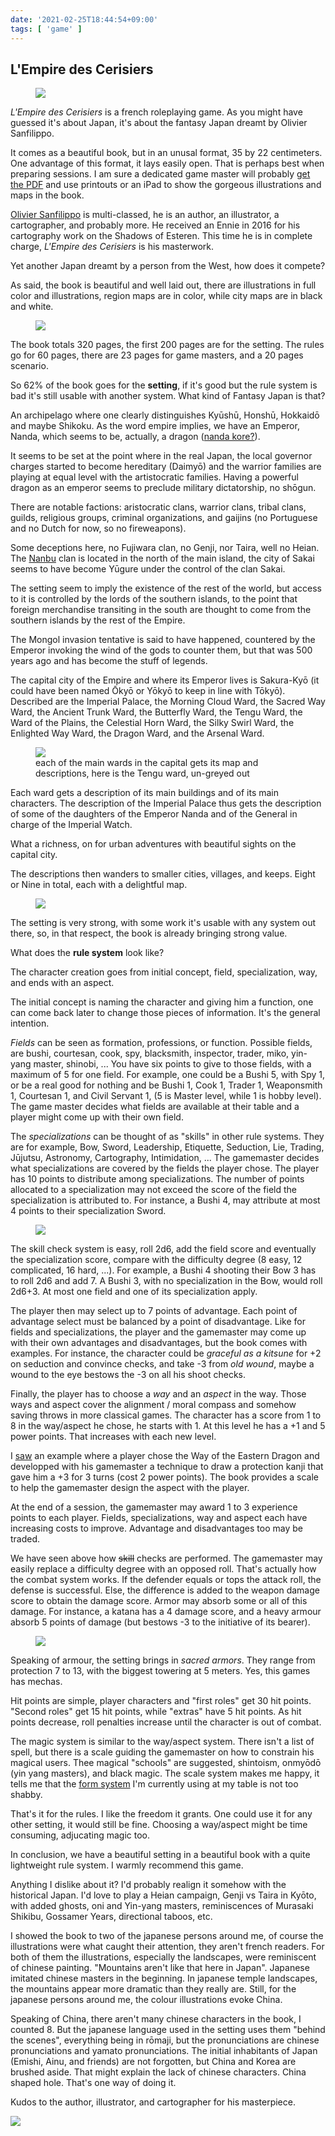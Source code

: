```yaml
---
date: '2021-02-25T18:44:54+09:00'
tags: [ 'game' ]
---
```


## L'Empire des Cerisiers

<figure class="right">
<a href="images/20210225_cerisiers.jpg"><img src="images/20210225_cerisiers.jpg" loading="lazy" /></a>
<figcaption></figcaption>
</figure>

_L'Empire des Cerisiers_ is a french roleplaying game. As you might have guessed it's about Japan, it's about the fantasy Japan dreamt by Olivier Sanfilippo.

It comes as a beautiful book, but in an unusal format, 35 by 22 centimeters. One advantage of this format, it lays easily open. That is perhaps best when preparing sessions. I am sure a dedicated game master will probably [get the PDF](https://www.drivethrurpg.com/product/292904/LEmpire-des-Cerisiers?affiliate_id=2746229) and use printouts or an iPad to show the gorgeous illustrations and maps in the book.

[Olivier Sanfilippo](https://shosuroakae.wixsite.com/sanfilippo) is multi-classed, he is an author, an illustrator, a cartographer, and probably more. He received an Ennie in 2016 for his cartography work on the Shadows of Esteren. This time he is in complete charge, _L'Empire des Cerisiers_ is his masterwork.

Yet another Japan dreamt by a person from the West, how does it compete?

As said, the book is beautiful and well laid out, there are illustrations in full color and illustrations, region maps are in color, while city maps are in black and white.

<figure class="left">
<a href="images/20210225_map.jpg"><img src="images/20210225_map.jpg" loading="lazy" /></a>
<figcaption></figcaption>
</figure>

The book totals 320 pages, the first 200 pages are for the setting. The rules go for 60 pages, there are 23 pages for game masters, and a 20 pages scenario.

So 62% of the book goes for the **setting**, if it's good but the rule system is bad it's still usable with another system. What kind of Fantasy Japan is that?

An archipelago where one clearly distinguishes Kyūshū, Honshū, Hokkaidō and maybe Shikoku. As the word empire implies, we have an Emperor, Nanda, which seems to be, actually, a dragon ([nanda kore?](https://jisho.org/search/nandakore)).

It seems to be set at the point where in the real Japan, the local governor charges started to become hereditary (Daimyō) and the warrior families are playing at equal level with the artistocratic families. Having a powerful dragon as an emperor seems to preclude military dictatorship, no shōgun.

There are notable factions: aristocratic clans, warrior clans, tribal clans, guilds, religious groups, criminal organizations, and gaijins (no Portuguese and no Dutch for now, so no fireweapons).

Some deceptions here, no Fujiwara clan, no Genji, nor Taira, well no Heian. The [Nanbu](https://jisho.org/search/nanbu) clan is located in the north of the main island, the city of Sakai seems to have become Yūgure under the control of the clan Sakai.

The setting seem to imply the existence of the rest of the world, but access to it is controlled by the lords of the southern islands, to the point that foreign merchandise transiting in the south are thought to come from the southern islands by the rest of the Empire.

The Mongol invasion tentative is said to have happened, countered by the Emperor invoking the wind of the gods to counter them, but that was 500 years ago and has become the stuff of legends.

The capital city of the Empire and where its Emperor lives is Sakura-Kyō (it could have been named Ōkyō or Yōkyō to keep in line with Tōkyō). Described are the Imperial Palace, the Morning Cloud Ward, the Sacred Way Ward, the Ancient Trunk Ward, the Butterfly Ward, the Tengu Ward, the Ward of the Plains, the Celestial Horn Ward, the Silky Swirl Ward, the Enlighted Way Ward, the Dragon Ward, and the Arsenal Ward.

<figure class="banner">
<a href="images/20210225_neighbourhood.jpg"><img src="images/20210225_neighbourhood.jpg" loading="lazy" /></a>
<figcaption>each of the main wards in the capital gets its map and descriptions, here is the Tengu ward, un-greyed out</figcaption>
</figure>

Each ward gets a description of its main buildings and of its main characters. The description of the Imperial Palace thus gets the description of some of the daughters of the Emperor Nanda and of the General in charge of the Imperial Watch.

What a richness, on for urban adventures with beautiful sights on the capital city.

The descriptions then wanders to smaller cities, villages, and keeps. Eight or Nine in total, each with a delightful map.

<figure class="right">
<a href="images/20210225_mask.jpg"><img src="images/20210225_mask.jpg" loading="lazy" /></a>
<figcaption></figcaption>
</figure>

The setting is very strong, with some work it's usable with any system out there, so, in that respect, the book is already bringing strong value.

What does the **rule system** look like?

The character creation goes from initial concept, field, specialization, way, and ends with an aspect.

The initial concept is naming the character and giving him a function, one can come back later to change those pieces of information. It's the general intention.

_Fields_ can be seen as formation, professions, or function. Possible fields, are bushi, courtesan, cook, spy, blacksmith, inspector, trader, miko, yin-yang master, shinobi, ... You have six points to give to those fields, with a maximum of 5 for one field. For example, one could be a Bushi 5, with Spy 1, or be a real good for nothing and be Bushi 1, Cook 1, Trader 1, Weaponsmith 1, Courtesan 1, and Civil Servant 1, (5 is Master level, while 1 is hobby level). The game master decides what fields are available at their table and a player might come up with their own field.

The _specializations_ can be thought of as "skills" in other rule systems. They are for example, Bow, Sword, Leadership, Etiquette, Seduction, Lie, Trading, Jūjutsu, Astronomy, Cartography, Intimidation, ... The gamemaster decides what specializations are covered by the fields the player chose. The player has 10 points to distribute among specializations. The number of points allocated to a specialization may not exceed the score of the field the specialization is attributed to. For instance, a Bushi 4, may attribute at most 4 points to their specialization Sword.

<figure class="left">
<a href="images/20210225_kitsune.jpg"><img src="images/20210225_kitsune.jpg" loading="lazy" /></a>
<figcaption></figcaption>
</figure>

The skill check system is easy, roll 2d6, add the field score and eventually the specialization score, compare with the difficulty degree (8 easy, 12 complicated, 16 hard, ...). For example, a Bushi 4 shooting their Bow 3 has to roll 2d6 and add 7. A Bushi 3, with no specialization in the Bow, would roll 2d6+3. At most one field and one of its specialization apply.

The player then may select up to 7 points of advantage. Each point of advantage select must be balanced by a point of disadvantage. Like for fields and specializations, the player and the gamemaster may come up with their own advantages and disadvantages, but the book comes with examples. For instance, the character could be _graceful as a kitsune_ for +2 on seduction and convince checks, and take -3 from _old wound_, maybe a wound to the eye bestows the -3 on all his shoot checks.

Finally, the player has to choose a _way_ and an _aspect_ in the way. Those ways and aspect cover the alignment / moral compass and somehow saving throws in more classical games. The character has a score from 1 to 8 in the way/aspect he chose, he starts with 1. At this level he has a +1 and 5 power points. That increases with each new level.

I [saw](https://www.youtube.com/watch?v=xcDQst7pH_k) an example where a player chose the Way of the Eastern Dragon and developped with his gamemaster a technique to draw a protection kanji that gave him a +3 for 3 turns (cost 2 power points). The book provides a scale to help the gamemaster design the aspect with the player.

At the end of a session, the gamemaster may award 1 to 3 experience points to each player. Fields, specializations, way and aspect each have increasing costs to improve. Advantage and disadvantages too may be traded.

We have seen above how <strike>skill</strike> checks are performed. The gamemaster may easily replace a difficulty degree with an opposed roll. That's actually how the combat system works. If the defender equals or tops the attack roll, the defense is successful. Else, the difference is added to the weapon damage score to obtain the damage score. Armor may absorb some or all of this damage. For instance, a katana has a 4 damage score, and a heavy armour absorb 5 points of damage (but bestows -3 to the initiative of its bearer).

<figure class="right smaller">
<a href="images/20210225_tree.jpg"><img src="images/20210225_tree.jpg" loading="lazy" /></a>
<figcaption></figcaption>
</figure>

Speaking of armour, the setting brings in _sacred armors_. They range from protection 7 to 13, with the biggest towering at 5 meters. Yes, this games has mechas.

Hit points are simple, player characters and "first roles" get 30 hit points. "Second roles" get 15 hit points, while "extras" have 5 hit points. As hit points decrease, roll penalties increase until the character is out of combat.

The magic system is similar to the way/aspect system. There isn't a list of spell, but there is a scale guiding the gamemaster on how to constrain his magical users. Thee magical "schools" are suggested, shintoism, onmyōdō (yin yang masters), and black magic. The scale system makes me happy, it tells me that the [form system](https://github.com/jmettraux/aac_magic/blob/90f7fa18cbfd24894d9e562926801909baaac237/src/_forms_in.md) I'm currently using at my table is not too shabby.

That's it for the rules. I like the freedom it grants. One could use it for any other setting, it would still be fine. Choosing a way/aspect might be time consuming, adjucating magic too.

In conclusion, we have a beautiful setting in a beautiful book with a quite lightweight rule system. I warmly recommend this game.

Anything I dislike about it? I'd probably realign it somehow with the historical Japan. I'd love to play a Heian campaign, Genji vs Taira in Kyōto, with added ghosts, oni and Yin-yang masters, reminiscences of Murasaki Shikibu, Gossamer Years, directional taboos, etc.

I showed the book to two of the japanese persons around me, of course the illustrations were what caught their attention, they aren't french readers. For both of them the illustrations, especially the landscapes, were reminiscent of chinese painting. "Mountains aren't like that here in Japan". Japanese imitated chinese masters in the beginning. In japanese temple landscapes, the mountains appear more dramatic than they really are. Still, for the japanese persons around me, the colour illustrations evoke China.

Speaking of China, there aren't many chinese characters in the book, I counted 8. But the japanese language used in the setting uses them "behind the scenes", everything being in rōmaji, but the pronunciations are chinese pronunciations and yamato pronunciations. The initial inhabitants of Japan (Emishi, Ainu, and friends) are not forgotten, but China and Korea are brushed aside. That might explain the lack of chinese characters. China shaped hole. That's one way of doing it.

Kudos to the author, illustrator, and cartographer for his masterpiece.

<img class="pix" src="/images/pix.png?t=ledc" loading="lazy" />

